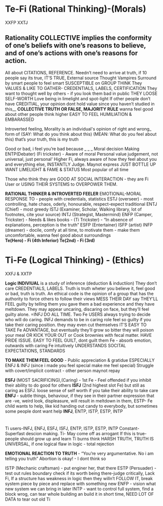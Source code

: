 # Te-Fi (Rational Thinking)-(Morals)

XXFP XXTJ
## Rationality COLLECTIVE implies the conformity of one’s beliefs with one’s reasons to believe, and of one’s actions with one’s reasons for action.
All about CITATIONS, REFERENCE.
Needn’t need to arrive at truth, if 10 people say its true, IT’S TRUE, External source 
Thought Vampires
Surround by smart people to feel smart
SUSCEPTIBLE on GROUP THINK
They VALUES & LIKE TO GATHER- CREDENTIALS, LABELS, CERTIFICATION
They want to thought well by others - if you look them bad in public THEY LOOSE SELF-WORTH
Love being in limelight and spot-light
If other people don’t have CREDITIAL, your opinion dont hold value since you haven’t studied in this__
**COLLECTIVE TRUTH OR FALSE, MAJORITY RULE**
wanna feel good about other people think higher
EASY TO FEEL HUMILIATION & EMBARASSED 

Introverted feeling, 
Morality is an individual's opinion of right and wrong_
form of (SAY: What do you think about this) (MEAN: What do you feel about this)
that’s your truth, this is my truth

Good or bad, i feel you’re bad because _ _ _
Moral decision Making
ENTP(Debater) (Fi trickster) - Aware of moral 
Personal value judgement, not universal, just personal'
Higher Fi, always aware of how they feel about you and everything else, INSTANTLY Judge. Maynot express JUST BOTTLE UP
WANT LIMELIGHT & FAME & STATUS
Most popular of all time

Those who think they are GOOD AT SOCIAL INTERACTION - they are Fi User or USING THEIR SYSTEMS to OVERPOWER THEM.


**RATIONAL THINKER & INTROVERTED FEELER** 
EMOTIONAL-MORAL RESPONSE TO - people with credentials, statistics
ESTJ (overseer) - most controlling, hate chaos, oderly, honourable, respect-expect traditional
ENTJ (Chief) - most greedy
ISTJ (Examiner, Scholar, Walking library, lot of footnotes, cite your source)
INTJ (Strategist, Mastermind)
ENFP (Camper, Trickster) - Needs & likes books - (Ti Trickster) - “In absence of explanations, perception is the truth”
ESFP (Entertainer)
ISFP (artist)
INFP (dreamer) - docile, comfy at all time, to motivate them - make them uncomfortable, wanna feel good about surroundings  
**Te(Hero) - Fi (4th Inferior)
Te(2nd) - Fi (3rd)**

# Ti-Fe (Logical Thinking) - (Ethics)
XXFJ & XXTP

**Logic INDIVIUAL** is a study of inference (deduction & inductiion)
They don’t care CREDENTIALS, LABELS. Truth is truth wheter you believe it, feel good or bad, truth is truth.
An ethical code is the opinion of a group that has the authority to force others to follow their views
MESS THEIR DAY say THEY’LL FEEL guilty by telling them you gave them a bad experience and they have meltdown.
They may appear uncaring, discaring on face, but they’ll feel guilty alone. =INFJ DO ALL TIME.
Two Fe USERS always trying to decide who will do caring. 
INFJ demands to be in caring role feel so guilty if you take their caring position. they may even cut themselves
IT’S EASY TO TAKE Fe ADVANTAGE, but eventually they’ll grow so bitter they will poison your meal OR KICK YOUR OUT or Cook brownies with fecal matter.
HAVE PRIDE ISSUE.
EASY TO FEEL GUILT, dont guilt them
Fe - absorb emotion, outwards with caring
Fe intuitively UNDERSTANDS SOCITAL EXPECTATIONS, STANDARDS

**TO MAKE THEM FEEL GOOD** - Public appreciation & gratidue ESPECIALLY ENFJ & INFJ (since i made you feel special make me feel special)
Struggle with covert/implicit contract - other person maynot repay



**ESFJ** (MOST SACRIFICING),(Caring) - 1st Fe - Feel offended if you inhibit their ability to do good for others
**ISFJ** (2nd highest slot Fe) but still as caring as ESFJ.
loose sense of self worth if you take their ability to take care
**ENFJ** - subtle things, behaviour, if they see in their partner expression that are -ve, weird look, displeasure, will result in meltdown in them, 
ESTP- Fe child wants to help, like kid handing out candy to everybody, but sometimes some people dont want help
**INFJ**, ENTP, ISTP, ESTP, INTP
# 
Ti users-INFJ, ENFJ, ESFJ, ISFJ, ENTP, ISTP, ESTP, INTP
Constant-Superfast descion making.
Ti- May come off as arrogant
If this is true-people should grow up and learn
Ti burns think
HARSH TRUTH, TRUTH IS UNIVERSAL, if one logical flaw in logic - total rejection

**EMOTIONAL REACTION TO TRUTH** - “You’re very argumentative. No i am telling you truth”
Abortion is okay! - I dont think so

ISTP (Mechanic craftsman) - put enginer her, that there
ESTP (Persuader) - test out rules boundary check if its worth being there-judge critically, Lack Fi, If a structure has weakness in logic then they willn’t FOLLOW IT, break system piece by piece and replace with something new
ENFP - vision what new system we can bring in later
INTP - want to control full system, find a block wrog, can tear whole building an build it in short time, NEED LOT OF DATA to tear out old Ti

